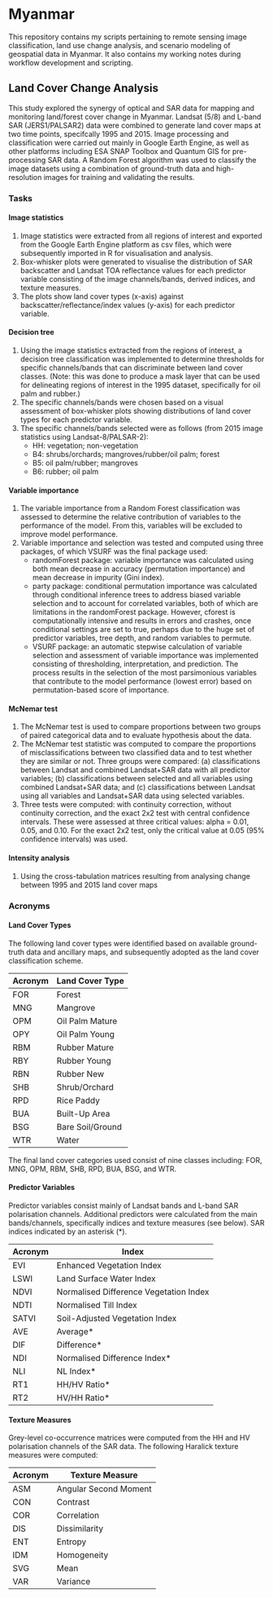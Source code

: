 # Myanmar
This repository contains my scripts pertaining to remote sensing image classification, land use change analysis, and scenario modeling of geospatial data in Myanmar. It also contains my working notes during workflow development and scripting.

## Land Cover Change Analysis
This study explored the synergy of optical and SAR data for mapping and monitoring land/forest cover change in Myanmar. Landsat (5/8) and L-band SAR (JERS1/PALSAR2) data were combined to generate land cover maps at two time points, specifcally 1995 and 2015. Image processing and classification were carried out mainly in Google Earth Engine, as well as other platforms including ESA SNAP Toolbox and Quantum GIS for pre-processing SAR data. A Random Forest algorithm was used to classify the image datasets using a combination of ground-truth data and high-resolution images for training and validating the results.

### Tasks

#### Image statistics
1. Image statistics were extracted from all regions of interest and exported from the Google Earth Engine platform as csv files, which were subsequently imported in R for visualisation and analysis. 
2. Box-whisker plots were generated to visualise the distribution of SAR backscatter and Landsat TOA reflectance values for each predictor variable consisting of the image channels/bands, derived indices, and texture measures.
3. The plots show land cover types (x-axis) against backscatter/reflectance/index values (y-axis) for each predictor variable.

#### Decision tree
1. Using the image statistics extracted from the regions of interest, a decision tree classification was implemented to determine thresholds for specific channels/bands that can discriminate between land cover classes. (Note: this was done to produce a mask layer that can be used for delineating regions of interest in the 1995 dataset, specifically for oil palm and rubber.)
2. The specific channels/bands were chosen based on a visual assessment of box-whisker plots showing distributions of land cover types for each predictor variable.
3. The specific channels/bands selected were as follows (from 2015 image statistics using Landsat-8/PALSAR-2):
    + HH: vegetation; non-vegetation
    + B4: shrubs/orchards; mangroves/rubber/oil palm; forest
    + B5: oil palm/rubber; mangroves
    + B6: rubber; oil palm

#### Variable importance
1. The variable importance from a Random Forest classification was assessed to determine the relative contribution of variables to the performance of the model. From this, variables will be excluded to improve model performance.
2. Variable importance and selection was tested and computed using three packages, of which VSURF was the final package used:
    + randomForest package: variable importance was calculated using both mean decrease in accuracy (permutation importance) and mean decrease in impurity (Gini index).
    + party package: conditional permutation importance was calculated through conditional inference trees to address biased variable selection and to account for correlated variables, both of which are limitations in the randomForest package. However, cforest is computationally intensive and results in errors and crashes, once conditional settings are set to true, perhaps due to the huge set of predictor variables, tree depth, and random variables to permute.
    + VSURF package: an automatic stepwise calculation of variable selection and assessment of variable importance was implemented consisting of thresholding, interpretation, and prediction. The process results in the selection of the most parsimonious variables that contribute to the model performance (lowest error) based on permutation-based score of importance.

#### McNemar test
1. The McNemar test is used to compare proportions between two groups of paired categorical data and to evaluate hypothesis about the data.
2. The McNemar test statistic was computed to compare the proportions of misclassifications between two classified data and to test whether they are similar or not. Three groups were compared: (a) classifications between Landsat and combined Landsat+SAR data with all predictor variables; (b) classifications between selected and all variables using combined Landsat+SAR data; and (c) classifications between Landsat using all variables and Landsat+SAR data using selected variables.
3. Three tests were computed: with continuity correction, without continuity correction, and the exact 2x2 test with central confidence intervals. These were assessed at three critical values: alpha = 0.01, 0.05, and 0.10. For the exact 2x2 test, only the critical value at 0.05 (95% confidence intervals) was used.

#### Intensity analysis
1. Using the cross-tabulation matrices resulting from analysing change between 1995 and 2015 land cover maps

### Acronyms

#### Land Cover Types
The following land cover types were identified based on available ground-truth data and ancillary maps, and subsequently adopted as the land cover classification scheme.

Acronym | Land Cover Type
------- | ----------------
FOR     | Forest
MNG     | Mangrove
OPM     | Oil Palm Mature
OPY     | Oil Palm Young
RBM     | Rubber Mature
RBY     | Rubber Young
RBN     | Rubber New
SHB     | Shrub/Orchard
RPD     | Rice Paddy
BUA     | Built-Up Area
BSG     | Bare Soil/Ground
WTR     | Water

The final land cover categories used consist of nine classes including: FOR, MNG, OPM, RBM, SHB, RPD, BUA, BSG, and WTR.

#### Predictor Variables
Predictor variables consist mainly of Landsat bands and L-band SAR polarisation channels. Additional predictors were calculated from the main bands/channels, specifically indices and texture measures (see below). SAR indices indicated by an asterisk (*).

Acronym | Index
------- | ----------------
EVI     | Enhanced Vegetation Index
LSWI    | Land Surface Water Index
NDVI    | Normalised Difference Vegetation Index 
NDTI    | Normalised Till Index
SATVI   | Soil-Adjusted Vegetation Index
AVE     | Average*
DIF     | Difference*
NDI     | Normalised Difference Index*
NLI     | NL Index*
RT1     | HH/HV Ratio*
RT2     | HV/HH Ratio*

#### Texture Measures
Grey-level co-occurrence matrices were computed from the HH and HV polarisation channels of the SAR data. The following Haralick texture measures were computed:

Acronym | Texture Measure
------- | ----------------
ASM     | Angular Second Moment 
CON     | Contrast
COR     | Correlation
DIS     | Dissimilarity
ENT     | Entropy
IDM     | Homogeneity
SVG     | Mean
VAR     | Variance
